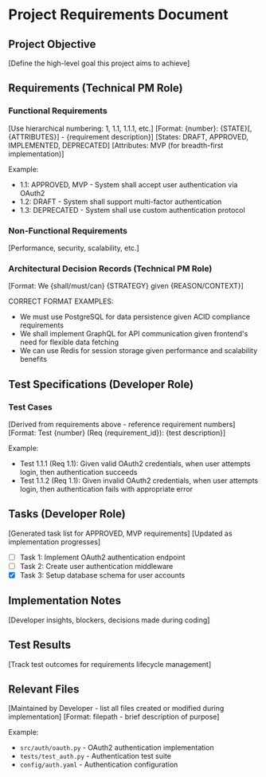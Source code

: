 # Project Requirements Document

## Project Objective
[Define the high-level goal this project aims to achieve]

## Requirements (Technical PM Role)

### Functional Requirements
[Use hierarchical numbering: 1, 1.1, 1.1.1, etc.]
[Format: {number}: {STATE}[, {ATTRIBUTES}] - {requirement description}]
[States: DRAFT, APPROVED, IMPLEMENTED, DEPRECATED]
[Attributes: MVP (for breadth-first implementation)]

Example:
- 1.1: APPROVED, MVP - System shall accept user authentication via OAuth2
- 1.2: DRAFT - System shall support multi-factor authentication
- 1.3: DEPRECATED - System shall use custom authentication protocol

### Non-Functional Requirements
[Performance, security, scalability, etc.]

### Architectural Decision Records (Technical PM Role)
[Format: We {shall/must/can} {STRATEGY} given {REASON/CONTEXT}]

CORRECT FORMAT EXAMPLES:
- We must use PostgreSQL for data persistence given ACID compliance requirements
- We shall implement GraphQL for API communication given frontend's need for flexible data fetching
- We can use Redis for session storage given performance and scalability benefits

## Test Specifications (Developer Role)

### Test Cases
[Derived from requirements above - reference requirement numbers]
[Format: Test {number} (Req {requirement_id}): {test description}]

Example:
- Test 1.1.1 (Req 1.1): Given valid OAuth2 credentials, when user attempts login, then authentication succeeds
- Test 1.1.2 (Req 1.1): Given invalid OAuth2 credentials, when user attempts login, then authentication fails with appropriate error

## Tasks (Developer Role)
[Generated task list for APPROVED, MVP requirements]
[Updated as implementation progresses]

- [ ] Task 1: Implement OAuth2 authentication endpoint
- [ ] Task 2: Create user authentication middleware
- [x] Task 3: Setup database schema for user accounts

## Implementation Notes
[Developer insights, blockers, decisions made during coding]

## Test Results
[Track test outcomes for requirements lifecycle management]

## Relevant Files
[Maintained by Developer - list all files created or modified during implementation]
[Format: filepath - brief description of purpose]

Example:
- `src/auth/oauth.py` - OAuth2 authentication implementation
- `tests/test_auth.py` - Authentication test suite
- `config/auth.yaml` - Authentication configuration